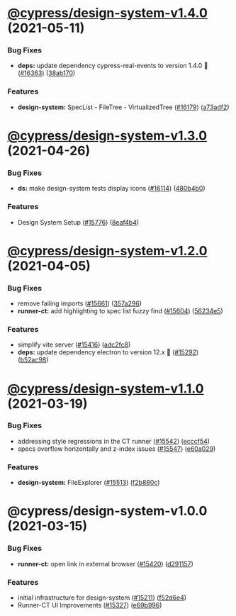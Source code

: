 # [@cypress/design-system-v1.4.0](https://github.com/cypress-io/cypress/compare/@cypress/design-system-v1.3.0...@cypress/design-system-v1.4.0) (2021-05-11)


### Bug Fixes

* **deps:** update dependency cypress-real-events to version 1.4.0 🌟 ([#16363](https://github.com/cypress-io/cypress/issues/16363)) ([38ab170](https://github.com/cypress-io/cypress/commit/38ab170fead2369bda0fa14a0cc89f505141e682))


### Features

* **design-system:** SpecList - FileTree - VirtualizedTree ([#16179](https://github.com/cypress-io/cypress/issues/16179)) ([a73adf2](https://github.com/cypress-io/cypress/commit/a73adf2b4959f72789fa7d0ff9d6b9f301296258))

# [@cypress/design-system-v1.3.0](https://github.com/cypress-io/cypress/compare/@cypress/design-system-v1.2.0...@cypress/design-system-v1.3.0) (2021-04-26)


### Bug Fixes

* **ds:** make design-system tests display icons ([#16114](https://github.com/cypress-io/cypress/issues/16114)) ([480b4b0](https://github.com/cypress-io/cypress/commit/480b4b008c998fb68a45d1f98296a6b8aa500feb))


### Features

* Design System Setup ([#15776](https://github.com/cypress-io/cypress/issues/15776)) ([8eaf4b4](https://github.com/cypress-io/cypress/commit/8eaf4b478b1a359c9284d055634fb2032afda536))

# [@cypress/design-system-v1.2.0](https://github.com/cypress-io/cypress/compare/@cypress/design-system-v1.1.0...@cypress/design-system-v1.2.0) (2021-04-05)


### Bug Fixes

* remove failing imports ([#15661](https://github.com/cypress-io/cypress/issues/15661)) ([357a296](https://github.com/cypress-io/cypress/commit/357a296fde0355fda6388345b1d01e4ffa11d69c))
* **runner-ct:** add highlighting to spec list fuzzy find ([#15604](https://github.com/cypress-io/cypress/issues/15604)) ([56234e5](https://github.com/cypress-io/cypress/commit/56234e52d6d1cbd292acdfd5f5d547f0c4706b51))


### Features

* simplify vite server ([#15416](https://github.com/cypress-io/cypress/issues/15416)) ([adc2fc8](https://github.com/cypress-io/cypress/commit/adc2fc893fbf32f1f6121d18ddb8a8096e5ebf39))
* **deps:** update dependency electron to version 12.x 🌟 ([#15292](https://github.com/cypress-io/cypress/issues/15292)) ([b52ac98](https://github.com/cypress-io/cypress/commit/b52ac98a6944bc831221ccb730f89c6cc92a4573))

# [@cypress/design-system-v1.1.0](https://github.com/cypress-io/cypress/compare/@cypress/design-system-v1.0.0...@cypress/design-system-v1.1.0) (2021-03-19)


### Bug Fixes

* addressing style regressions in the CT runner ([#15542](https://github.com/cypress-io/cypress/issues/15542)) ([ecccf54](https://github.com/cypress-io/cypress/commit/ecccf5444041eeeb1aa6bc911c4e06b520182ce3))
* specs overflow horizontally and z-index issues ([#15547](https://github.com/cypress-io/cypress/issues/15547)) ([e60a029](https://github.com/cypress-io/cypress/commit/e60a02912f9d92ae8bce9d03c2167f9a393482f6))


### Features

* **design-system:** FileExplorer  ([#15513](https://github.com/cypress-io/cypress/issues/15513)) ([f2b880c](https://github.com/cypress-io/cypress/commit/f2b880c09de5c4490027689af86b6844706c8a6b))

# @cypress/design-system-v1.0.0 (2021-03-15)


### Bug Fixes

* **runner-ct:** open link in external browser ([#15420](https://github.com/cypress-io/cypress/issues/15420)) ([d291157](https://github.com/cypress-io/cypress/commit/d291157f07ffebe961527fdd85c7ec51056801e7))


### Features

* initial infrastructure for design-system ([#15211](https://github.com/cypress-io/cypress/issues/15211)) ([f52d6e4](https://github.com/cypress-io/cypress/commit/f52d6e4ee10c82b766fefadaf8015a3f8bbc8899))
* Runner-CT UI Improvements ([#15327](https://github.com/cypress-io/cypress/issues/15327)) ([e69b996](https://github.com/cypress-io/cypress/commit/e69b9968912471b9ece6298afd47fc6f14728813))
